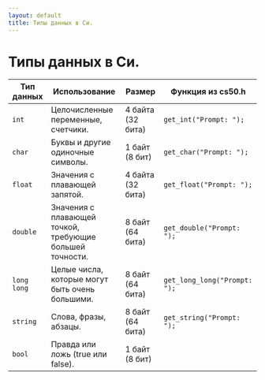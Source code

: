 ```yaml
---
layout: default
title: Типы данных в Си.
---
```


# Типы данных в Си.

<table class="table table-striped">
    <thead>
    <tr>
        <th scope="col">Тип данных</th>
        <th scope="col">Использование</th>
        <th scope="col">Размер</th>
        <th scope="col">Функция из cs50.h</th>
    </tr>
    </thead>
    <tbody>
    <tr>
        <td><code>int</code></td>
        <td>Целочисленные переменные, счетчики.</td>
        <td>4 байта (32 бита)</td>
        <td><code>get_int("Prompt: ");</code></td>
    </tr>
    <tr>
        <td><code>char</code></td>
        <td>Буквы и другие одиночные символы.</td>
        <td>1 байт (8 бит)</td>
        <td><code>get_char("Prompt: ");</code></td>
    </tr>
    <tr>
        <td><code>float</code></td>
        <td>Значения с плавающей запятой.</td>
        <td>4 байта (32 бита)</td>
        <td><code>get_float("Prompt: ");</code></td>
    </tr>
    <tr>
        <td><code>double</code></td>
        <td>Значения с плавающей точкой, требующие большей точности.</td>
        <td>8 байт (64 бита)</td>
        <td><code>get_double("Prompt: ");</code></td>
    </tr>
    <tr>
        <td><code>long long</code></td>
        <td>Целые числа, которые могут быть очень большими.</td>
        <td>8 байт (64 бита)</td>
        <td><code>get_long_long("Prompt: ");</code></td>
    </tr>
    <tr>
        <td><code>string</code></td>
        <td>Слова, фразы, абзацы.</td>
        <td>8 байт (64 бита)</td>
        <td><code>get_string("Prompt: ");</code></td>
    </tr>
    <tr>
        <td><code>bool</code></td>
        <td>Правда или ложь (true или false).</td>
        <td>1 байт (8 бит)</td>
        <td></td>
    </tr>
    </tbody>
</table>